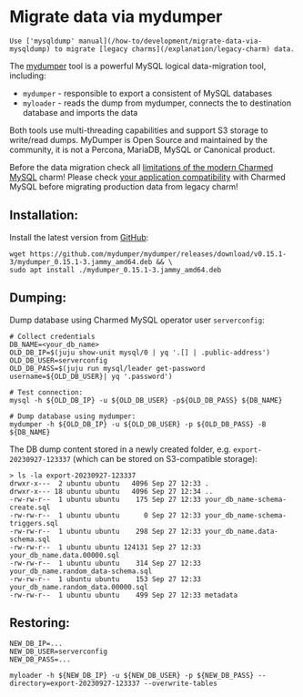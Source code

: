 # Migrate data via mydumper

```{note}
Use ['mysqldump' manual](/how-to/development/migrate-data-via-mysqldump) to migrate [legacy charms](/explanation/legacy-charm) data.
```

The [mydumper](https://github.com/mydumper/mydumper) tool is a powerful MySQL logical data-migration tool, including:

* `mydumper` - responsible to export a consistent of MySQL databases
* `myloader` - reads the dump from mydumper, connects the to destination database and imports the data

Both tools use multi-threading capabilities and support S3 storage to write/read dumps. MyDumper is Open Source and maintained by the community, it is not a Percona, MariaDB, MySQL or Canonical product.

Before the data migration check all [limitations of the modern Charmed MySQL](/reference/system-requirements) charm!
Please check [your application compatibility](/explanation/legacy-charm) with Charmed MySQL before migrating production data from legacy charm!

## Installation:
Install the latest version from [GitHub](https://github.com/mydumper/mydumper/releases):
```shell
wget https://github.com/mydumper/mydumper/releases/download/v0.15.1-3/mydumper_0.15.1-3.jammy_amd64.deb && \
sudo apt install ./mydumper_0.15.1-3.jammy_amd64.deb
```

## Dumping:

Dump database using Charmed MySQL operator user `serverconfig`:
```shell
# Collect credentials
DB_NAME=<your_db_name>
OLD_DB_IP=$(juju show-unit mysql/0 | yq '.[] | .public-address')
OLD_DB_USER=serverconfig
OLD_DB_PASS=$(juju run mysql/leader get-password username=${OLD_DB_USER}| yq '.password')

# Test connection:
mysql -h ${OLD_DB_IP} -u ${OLD_DB_USER} -p${OLD_DB_PASS} ${DB_NAME}

# Dump database using mydumper:
mydumper -h ${OLD_DB_IP} -u ${OLD_DB_USER} -p ${OLD_DB_PASS} -B ${DB_NAME}
```

The DB dump content stored in a newly created folder, e.g. `export-20230927-123337` (which can be stored on S3-compatible storage):
```shell
> ls -la export-20230927-123337
drwxr-x---  2 ubuntu ubuntu   4096 Sep 27 12:33 .
drwxr-x--- 18 ubuntu ubuntu   4096 Sep 27 12:34 ..
-rw-rw-r--  1 ubuntu ubuntu    175 Sep 27 12:33 your_db_name-schema-create.sql
-rw-rw-r--  1 ubuntu ubuntu      0 Sep 27 12:33 your_db_name-schema-triggers.sql
-rw-rw-r--  1 ubuntu ubuntu    298 Sep 27 12:33 your_db_name.data-schema.sql
-rw-rw-r--  1 ubuntu ubuntu 124131 Sep 27 12:33 your_db_name.data.00000.sql
-rw-rw-r--  1 ubuntu ubuntu    314 Sep 27 12:33 your_db_name.random_data-schema.sql
-rw-rw-r--  1 ubuntu ubuntu    153 Sep 27 12:33 your_db_name.random_data.00000.sql
-rw-rw-r--  1 ubuntu ubuntu    499 Sep 27 12:33 metadata
```

## Restoring:
```shell
NEW_DB_IP=...
NEW_DB_USER=serverconfig
NEW_DB_PASS=...

myloader -h ${NEW_DB_IP} -u ${NEW_DB_USER} -p ${NEW_DB_PASS} --directory=export-20230927-123337 --overwrite-tables
```

